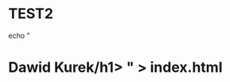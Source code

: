 # TEST2

echo "<!DOCTYPE html>
<html>
<head>
</head>
<body>
    <h1>Dawid Kurek/h1>
</body>
</html>" > index.html


